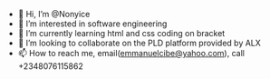 - 👋 Hi, I’m @Nonyice
- 👀 I’m interested in software engineering
- 🌱 I’m currently learning html and css coding on bracket
- 💞️ I’m looking to collaborate on the PLD platform provided by ALX
- 📫 How to reach me, email(emmanuelcibe@yahoo.com), call +2348076115862

<!---
Nonyice/Nonyice is a ✨ special ✨ repository because its `README.md` (this file) appears on your GitHub profile.
You can click the Preview link to take a look at your changes.
--->
